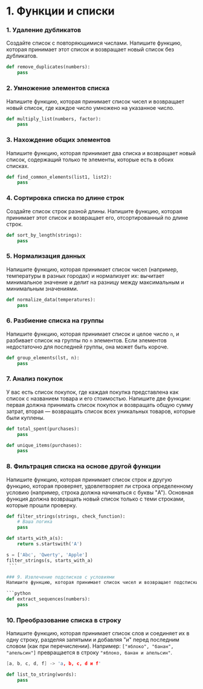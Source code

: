 # 1. Функции и списки

### 1. Удаление дубликатов
   Создайте список с повторяющимися числами. Напишите функцию, которая принимает этот список и возвращает новый список без дубликатов.
   
   ```python
   def remove_duplicates(numbers):
       pass
   ```

### 2. Умножение элементов списка
   Напишите функцию, которая принимает список чисел и возвращает новый список, где каждое число умножено на указанное число.

   ```python
   def multiply_list(numbers, factor):
       pass
   ```

### 3. Нахождение общих элементов
   Напишите функцию, которая принимает два списка и возвращает новый список, содержащий только те элементы, которые есть в обоих списках.

   ```python
   def find_common_elements(list1, list2):
       pass
   ```

### 4. Сортировка списка по длине строк
   Создайте список строк разной длины. Напишите функцию, которая принимает этот список и возвращает его, отсортированный по длине строк.

   ```python
   def sort_by_length(strings):
       pass
   ```

### 5. Нормализация данных
   Напишите функцию, которая принимает список чисел (например, температуры в разных городах) и нормализует их: вычитает минимальное значение и делит на разницу между максимальным и минимальным значениями.

   ```python
   def normalize_data(temperatures):
       pass
   ```

### 6. Разбиение списка на группы
   Напишите функцию, которая принимает список и целое число `n`, и разбивает список на группы по `n` элементов. Если элементов недостаточно для последней группы, она может быть короче.

   ```python
   def group_elements(lst, n):
       pass
   ```

### 7. Анализ покупок
   У вас есть список покупок, где каждая покупка представлена как список с названием товара и его стоимостью. Напишите две функции: первая должна принимать список покупок и возвращать общую сумму затрат, вторая — возвращать список всех уникальных товаров, которые были куплены.

   ```python
   def total_spent(purchases):
       pass

   def unique_items(purchases):
       pass
   ```

### 8. Фильтрация списка на основе другой функции
   Напишите функцию, которая принимает список строк и другую функцию, которая проверяет, удовлетворяет ли строка определенному условию (например, строка должна начинаться с буквы "A"). Основная функция должна возвращать новый список только с теми строками, которые прошли проверку.

   ```python
   def filter_strings(strings, check_function):
       # Ваша логика
       pass

   def starts_with_a(s):
       return s.startswith('A')

   s = ['Abc', 'Qwerty', 'Apple']
   filter_strings(s, starts_with_a)
	```

### 9. Извлечение подсписков с условиями
   Напишите функцию, которая принимает список чисел и возвращает подсписки, каждый из которых содержит только числа, следующие подряд и не прерывающиеся. Например, из списка `[1, 2, 3, 7, 8]` должны получиться подсписки `[[1, 2, 3], [7, 8]]`.

   ```python
   def extract_sequences(numbers):
       pass
   ```

### 10. Преобразование списка в строку
   Напишите функцию, которая принимает список слов и соединяет их в одну строку, разделяя запятыми и добавляя "и" перед последним словом (как при перечислении). Например: `["яблоко", "банан", "апельсин"]` превращается в строку `"яблоко, банан и апельсин"`.
   ```c
   [a, b, c, d, f] -> 'a, b, c, d и f'
   ```

   ```python
   def list_to_string(words):
       pass
   ```
   